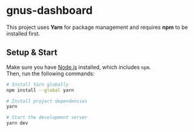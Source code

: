 # gnus-dashboard

This project uses **Yarn** for package management and requires **npm** to be installed first.

## Setup & Start

Make sure you have [Node.js](https://nodejs.org/) installed, which includes `npm`.  
Then, run the following commands:

```bash
# Install Yarn globally
npm install --global yarn

# Install project dependencies
yarn

# Start the development server
yarn dev
```
